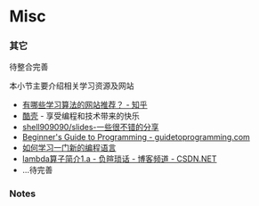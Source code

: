 # Misc

### 其它


待整合完善

本小节主要介绍相关学习资源及网站
- [有哪些学习算法的网站推荐？ - 知乎](http://www.zhihu.com/question/20368410)
-   [酷壳](http://coolshell.cn) - 享受编程和技术带来的快乐
- [shell909090/slides-一些很不错的分享](https://github.com/shell909090/slides)
- [Beginner's Guide to Programming - guidetoprogramming.com](http://www.guidetoprogramming.com/joomla153/)
- [如何学习一门新的编程语言](http://learnpythonthehardway.org/book/next.html#how-to-learn-any-programming-language)
- [lambda算子简介1.a - 负暄琐话 - 博客频道 - CSDN.NET](http://blog.csdn.net/g9yuayon/article/details/759778)
-   …待完善

### Notes
